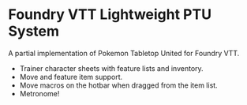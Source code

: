 # Foundry VTT Lightweight PTU System

A partial implementation of Pokemon Tabletop United for Foundry VTT.

- Trainer character sheets with feature lists and inventory.
- Move and feature item support.
- Move macros on the hotbar when dragged from the item list.
- Metronome!
